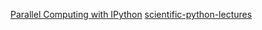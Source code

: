 [Parallel Computing with IPython](http://www.astro.washington.edu/users/vanderplas/Astr599/notebooks/21_IPythonParallel)
[scientific-python-lectures](http://nbviewer.ipython.org/github/jrjohansson/scientific-python-lectures/tree/master/)
